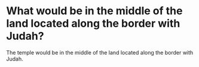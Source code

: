 # What would be in the middle of the land located along the border with Judah?

The temple would be in the middle of the land located along the border with Judah.
